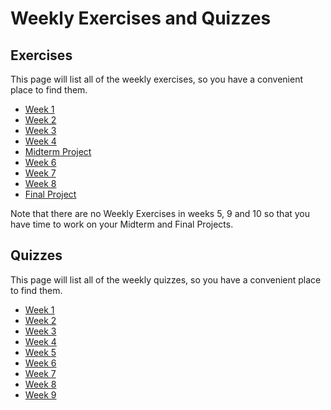 # Weekly   Exercises and Quizzes

## Exercises
This page will list all of the weekly exercises, so you have a convenient place to find them.

* [Week 1]()
* [Week 2]()
* [Week 3]()
* [Week 4]()
* [Midterm Project]()
* [Week 6]()
* [Week 7]()
* [Week 8]()
* [Final Project]()

Note that there are no Weekly Exercises in weeks  5, 9 and 10 so that you have time to
work on your Midterm and Final Projects.

## Quizzes
This page will list all of the weekly quizzes, so you have a convenient place to find them.

* [Week 1]()
* [Week 2]()
* [Week 3]()
* [Week 4]()
* [Week 5]()
* [Week 6]()
* [Week 7]()
* [Week 8]()
* [Week 9]()

<!-- ### Submission and Grading

You will complete each of the projects in Github, then submit your work in
Gradescope and Woolf. -->

<!-- On each project page, you'll find a rubric that will be used to evaluate your work. -->

<!-- Each of the 7 weekly projects count for 15 points of your final grade. 

The final project counts for 30 points of your final grade.  -->
